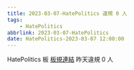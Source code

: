 ```yaml
---
title: 2023-03-07-HatePolitics 違規 0 人
tags:
    - HatePolitics
abbrlink: 2023-03-07-HatePolitics
date: HatePolitics-2023-03-07 12:00:00
---
```

HatePolitics 板 [板規連結](https://www.ptt.cc/bbs/HatePolitics/M.1617115262.A.D60.html)
昨天違規 0 人
